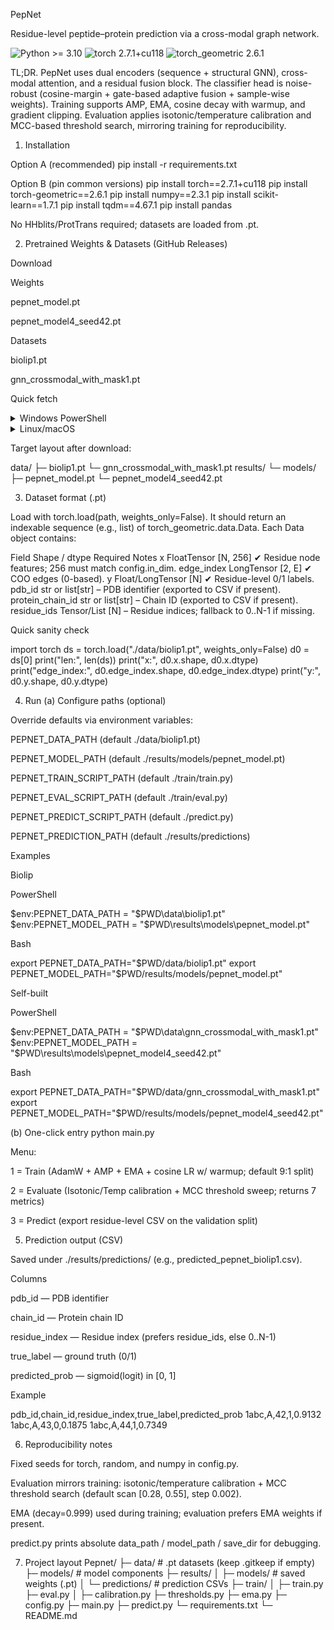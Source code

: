 PepNet

Residue-level peptide–protein prediction via a cross-modal graph network.

![Python >= 3.10](https://img.shields.io/badge/python-%3E%3D3.10-blue)
![torch 2.7.1+cu118](https://img.shields.io/badge/torch-2.7.1%2Bcu118-EE4C2C)
![torch_geometric 2.6.1](https://img.shields.io/badge/torch_geometric-2.6.1-0F9D58)


TL;DR. PepNet uses dual encoders (sequence + structural GNN), cross-modal attention, and a residual fusion block. The classifier head is noise-robust (cosine-margin + gate-based adaptive fusion + sample-wise weights).
Training supports AMP, EMA, cosine decay with warmup, and gradient clipping. Evaluation applies isotonic/temperature calibration and MCC-based threshold search, mirroring training for reproducibility.
1) Installation

Option A (recommended)
pip install -r requirements.txt

Option B (pin common versions)
pip install torch==2.7.1+cu118
pip install torch-geometric==2.6.1
pip install numpy==2.3.1
pip install scikit-learn==1.7.1
pip install tqdm==4.67.1
pip install pandas

No HHblits/ProtTrans required; datasets are loaded from .pt.

2) Pretrained Weights & Datasets (GitHub Releases)

Download

Weights

pepnet_model.pt

pepnet_model4_seed42.pt

Datasets

biolip1.pt

gnn_crossmodal_with_mask1.pt

Quick fetch

<details> <summary>Windows PowerShell</summary>
New-Item -ItemType Directory -Force -Path .\data, .\results\models | Out-Null
iwr https://github.com/dongfir/Pepnet/releases/download/v0.1.0/biolip1.pt                   -OutFile .\data\biolip1.pt
iwr https://github.com/dongfir/Pepnet/releases/download/v0.1.0/gnn_crossmodal_with_mask1.pt -OutFile .\data\gnn_crossmodal_with_mask1.pt
iwr https://github.com/dongfir/Pepnet/releases/download/v0.1.0/pepnet_model.pt              -OutFile .\results\models\pepnet_model.pt
iwr https://github.com/dongfir/Pepnet/releases/download/v0.1.0/pepnet_model4_seed42.pt      -OutFile .\results\models\pepnet_model4_seed42.pt

</details> <details> <summary>Linux/macOS</summary>
mkdir -p data results/models
wget -O data/biolip1.pt https://github.com/dongfir/Pepnet/releases/download/v0.1.0/biolip1.pt
wget -O data/gnn_crossmodal_with_mask1.pt https://github.com/dongfir/Pepnet/releases/download/v0.1.0/gnn_crossmodal_with_mask1.pt
wget -O results/models/pepnet_model.pt https://github.com/dongfir/Pepnet/releases/download/v0.1.0/pepnet_model.pt
wget -O results/models/pepnet_model4_seed42.pt https://github.com/dongfir/Pepnet/releases/download/v0.1.0/pepnet_model4_seed42.pt

</details>

Target layout after download:

data/
  ├─ biolip1.pt
  └─ gnn_crossmodal_with_mask1.pt
results/
  └─ models/
      ├─ pepnet_model.pt
      └─ pepnet_model4_seed42.pt

3) Dataset format (.pt)

Load with torch.load(path, weights_only=False).
It should return an indexable sequence (e.g., list) of torch_geometric.data.Data. Each Data object contains:

Field	Shape / dtype	Required	Notes
x	FloatTensor [N, 256]	✔︎	Residue node features; 256 must match config.in_dim.
edge_index	LongTensor [2, E]	✔︎	COO edges (0-based).
y	Float/LongTensor [N]	✔︎	Residue-level 0/1 labels.
pdb_id	str or list[str]	–	PDB identifier (exported to CSV if present).
protein_chain_id	str or list[str]	–	Chain ID (exported to CSV if present).
residue_ids	Tensor/List [N]	–	Residue indices; fallback to 0..N-1 if missing.

Quick sanity check

import torch
ds = torch.load("./data/biolip1.pt", weights_only=False)
d0 = ds[0]
print("len:", len(ds))
print("x:", d0.x.shape, d0.x.dtype)
print("edge_index:", d0.edge_index.shape, d0.edge_index.dtype)
print("y:", d0.y.shape, d0.y.dtype)

4) Run
(a) Configure paths (optional)

Override defaults via environment variables:

PEPNET_DATA_PATH (default ./data/biolip1.pt)

PEPNET_MODEL_PATH (default ./results/models/pepnet_model.pt)

PEPNET_TRAIN_SCRIPT_PATH (default ./train/train.py)

PEPNET_EVAL_SCRIPT_PATH (default ./train/eval.py)

PEPNET_PREDICT_SCRIPT_PATH (default ./predict.py)

PEPNET_PREDICTION_PATH (default ./results/predictions)

Examples

Biolip

PowerShell

$env:PEPNET_DATA_PATH  = "$PWD\data\biolip1.pt"
$env:PEPNET_MODEL_PATH = "$PWD\results\models\pepnet_model.pt"


Bash

export PEPNET_DATA_PATH="$PWD/data/biolip1.pt"
export PEPNET_MODEL_PATH="$PWD/results/models/pepnet_model.pt"


Self-built

PowerShell

$env:PEPNET_DATA_PATH  = "$PWD\data\gnn_crossmodal_with_mask1.pt"
$env:PEPNET_MODEL_PATH = "$PWD\results\models\pepnet_model4_seed42.pt"


Bash

export PEPNET_DATA_PATH="$PWD/data/gnn_crossmodal_with_mask1.pt"
export PEPNET_MODEL_PATH="$PWD/results/models/pepnet_model4_seed42.pt"

(b) One-click entry
python main.py


Menu:

1 = Train (AdamW + AMP + EMA + cosine LR w/ warmup; default 9:1 split)

2 = Evaluate (Isotonic/Temp calibration + MCC threshold sweep; returns 7 metrics)

3 = Predict (export residue-level CSV on the validation split)

5) Prediction output (CSV)

Saved under ./results/predictions/ (e.g., predicted_pepnet_biolip1.csv).

Columns

pdb_id — PDB identifier

chain_id — Protein chain ID

residue_index — Residue index (prefers residue_ids, else 0..N-1)

true_label — ground truth (0/1)

predicted_prob — sigmoid(logit) in [0, 1]

Example

pdb_id,chain_id,residue_index,true_label,predicted_prob
1abc,A,42,1,0.9132
1abc,A,43,0,0.1875
1abc,A,44,1,0.7349

6) Reproducibility notes

Fixed seeds for torch, random, and numpy in config.py.

Evaluation mirrors training: isotonic/temperature calibration + MCC threshold search (default scan [0.28, 0.55], step 0.002).

EMA (decay=0.999) used during training; evaluation prefers EMA weights if present.

predict.py prints absolute data_path / model_path / save_dir for debugging.

7) Project layout
Pepnet/
├─ data/                           # .pt datasets (keep .gitkeep if empty)
├─ models/                         # model components
├─ results/
│  ├─ models/                      # saved weights (.pt)
│  └─ predictions/                 # prediction CSVs
├─ train/
│  ├─ train.py  ├─ eval.py
│  ├─ calibration.py ├─ thresholds.py ├─ ema.py
├─ config.py  ├─ main.py  ├─ predict.py
└─ requirements.txt  └─ README.md


